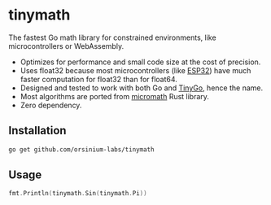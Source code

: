# tinymath

The fastest Go math library for constrained environments, like microcontrollers or WebAssembly.

* Optimizes for performance and small code size at the cost of precision.
* Uses float32 because most microcontrollers (like [ESP32](https://en.wikipedia.org/wiki/ESP32)) have much faster computation for float32 than for float64.
* Designed and tested to work with both Go and [TinyGo](https://tinygo.org/), hence the name.
* Most algorithms are ported from [micromath](https://github.com/tarcieri/micromath) Rust library.
* Zero dependency.

## Installation

```bash
go get github.com/orsinium-labs/tinymath
```

## Usage

```go
fmt.Println(tinymath.Sin(tinymath.Pi))
```
